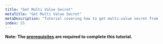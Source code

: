```yaml
---
title: "Get Multi Value Secret"
metaTitle: "Get Multi Value Secret"
metaDescription: "Tutorial covering how to get multi-value secret from Azure Key Vault into Kubernetes, either as a native Kubernetes secret or directly injected into a container."
index: 55
---
```


**Note: The [prerequisites](/tutorials/0-prerequisites) are required to complete this tutorial.**
